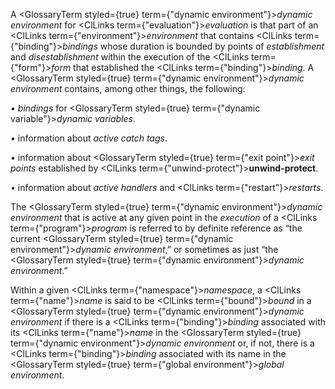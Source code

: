  



A <GlossaryTerm styled={true} term={"dynamic environment"}><i>dynamic environment</i></GlossaryTerm> for <ClLinks  term={"evaluation"}><i>evaluation</i></ClLinks> is that part of an <ClLinks  term={"environment"}><i>environment</i></ClLinks> that contains <ClLinks  term={"binding"}><i>bindings</i></ClLinks> whose duration is bounded by points of *establishment* and *disestablishment* within the execution of the <ClLinks  term={"form"}><i>form</i></ClLinks> that established the <ClLinks  term={"binding"}><i>binding</i></ClLinks>. A <GlossaryTerm styled={true} term={"dynamic environment"}><i>dynamic environment</i></GlossaryTerm> contains, among other things, the following: 



*• bindings* for <GlossaryTerm styled={true} term={"dynamic variable"}><i>dynamic variables</i></GlossaryTerm>. 



*•* information about *active catch tags*. 



*•* information about <GlossaryTerm styled={true} term={"exit point"}><i>exit points</i></GlossaryTerm> established by <ClLinks  term={"unwind-protect"}><b>unwind-protect</b></ClLinks>. 



*•* information about *active handlers* and <ClLinks  term={"restart"}><i>restarts</i></ClLinks>. 



The <GlossaryTerm styled={true} term={"dynamic environment"}><i>dynamic environment</i></GlossaryTerm> that is active at any given point in the *execution* of a <ClLinks  term={"program"}><i>program</i></ClLinks> is referred to by definite reference as “the current <GlossaryTerm styled={true} term={"dynamic environment"}><i>dynamic environment</i></GlossaryTerm>,” or sometimes as just “the <GlossaryTerm styled={true} term={"dynamic environment"}><i>dynamic environment</i></GlossaryTerm>.” 



Within a given <ClLinks  term={"namespace"}><i>namespace</i></ClLinks>, a <ClLinks  term={"name"}><i>name</i></ClLinks> is said to be <ClLinks  term={"bound"}><i>bound</i></ClLinks> in a <GlossaryTerm styled={true} term={"dynamic environment"}><i>dynamic environment</i></GlossaryTerm> if there is a <ClLinks  term={"binding"}><i>binding</i></ClLinks> associated with its <ClLinks  term={"name"}><i>name</i></ClLinks> in the <GlossaryTerm styled={true} term={"dynamic environment"}><i>dynamic environment</i></GlossaryTerm> or, if not, there is a <ClLinks  term={"binding"}><i>binding</i></ClLinks> associated with its name in the <GlossaryTerm styled={true} term={"global environment"}><i>global environment</i></GlossaryTerm>. 



